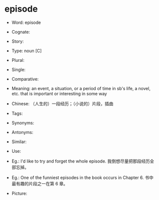 # episode

- Word: episode
- Cognate: 
- Story: 

- Type: noun [C]
- Plural: 
- Single: 
- Comparative: 
- Meaning: an event, a situation, or a period of time in sb's life, a novel, etc. that is important or interesting in some way
- Chinese: （人生的）一段经历；（小说的）片段，插曲
- Tags: 
- Synonyms: 
- Antonyms: 
- Similar: 
- Use: 
- Eg.: I'd like to try and forget the whole episode. 我倒想尽量把那段经历全部忘掉。
- Eg.: One of the funniest episodes in the book occurs in Chapter 6. 书中最有趣的片段之一在第 6 章。
- Picture: 

